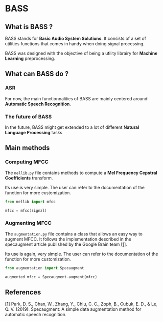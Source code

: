 # BASS

## What is BASS ?

BASS stands for **Basic Audio System Solutions**. It consists of a set of utilities functions that comes in handy when doing signal processing.

BASS was designed with the objective of being a utility librairy for **Machine Learning** preprocessing.

## What can BASS do ?

### ASR

For now, the main functionnalities of BASS are mainly centered around **Automatic Speech Recognition**.

### The future of BASS

In the future, BASS might get extended to a lot of different **Natural Language Processing** tasks.

## Main methods

### Computing MFCC

The `mellib.py` file contains methods to compute a **Mel Frequency Cepstral Coefficients** transform.

Its use is very simple. The user can refer to the documentation of the function for more customization.

```python
from mellib import mfcc

mfcc = mfcc(signal)
```

### Augmenting MFCC

The `augmentation.py` file contains a class that allows an easy way to augment MFCC.
It follows the implementation described in the specaugment article published by the Google Brain team [[1]](#1).

Its use is again, very simple. The user can refer to the documentation of the function for more customization.

```python
from augmentation import Specaugment

augmented_mfcc = Specaugment.augment(mfcc)
```

## References

<a id="1">[1]</a> Park, D. S., Chan, W., Zhang, Y., Chiu, C. C., Zoph, B., Cubuk, E. D., & Le, Q. V. (2019).
Specaugment: A simple data augmentation method for automatic speech recognition.
